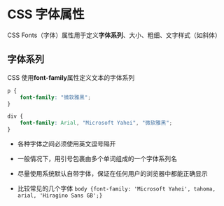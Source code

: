 # CSS 字体属性

CSS Fonts（字体）属性用于定义**字体系列**、大小、粗细、文字样式（如斜体）

## 字体系列

CSS 使用**font-family**属性定义文本的字体系列

```css
p {
    font-family: "微软雅黑";
}

div {
    font-family: Arial, "Microsoft Yahei", "微软雅黑";
}
```

- 各种字体之间必须使用英文逗号隔开

- 一般情况下，用引号包裹由多个单词组成的一个字体系列名

- 尽量使用系统默认自带字体，保证在任何用户的浏览器中都能正确显示

- 比较常见的几个字体 `body {font-family: 'Microsoft Yahei', tahoma, arial, 'Hiragino Sans GB';}`